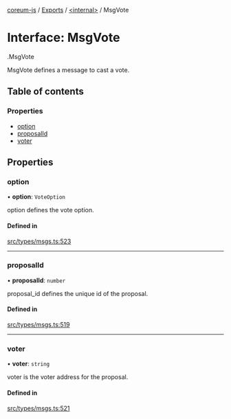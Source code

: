 [coreum-js](../README.md) / [Exports](../modules.md) / [<internal\>](../modules/internal_.md) / MsgVote

# Interface: MsgVote

[<internal>](../modules/internal_.md).MsgVote

MsgVote defines a message to cast a vote.

## Table of contents

### Properties

- [option](internal_.MsgVote.md#option)
- [proposalId](internal_.MsgVote.md#proposalid)
- [voter](internal_.MsgVote.md#voter)

## Properties

### option

• **option**: `VoteOption`

option defines the vote option.

#### Defined in

[src/types/msgs.ts:523](https://github.com/PulsaraIO/coreum-js/blob/63824e3/src/types/msgs.ts#L523)

___

### proposalId

• **proposalId**: `number`

proposal_id defines the unique id of the proposal.

#### Defined in

[src/types/msgs.ts:519](https://github.com/PulsaraIO/coreum-js/blob/63824e3/src/types/msgs.ts#L519)

___

### voter

• **voter**: `string`

voter is the voter address for the proposal.

#### Defined in

[src/types/msgs.ts:521](https://github.com/PulsaraIO/coreum-js/blob/63824e3/src/types/msgs.ts#L521)
